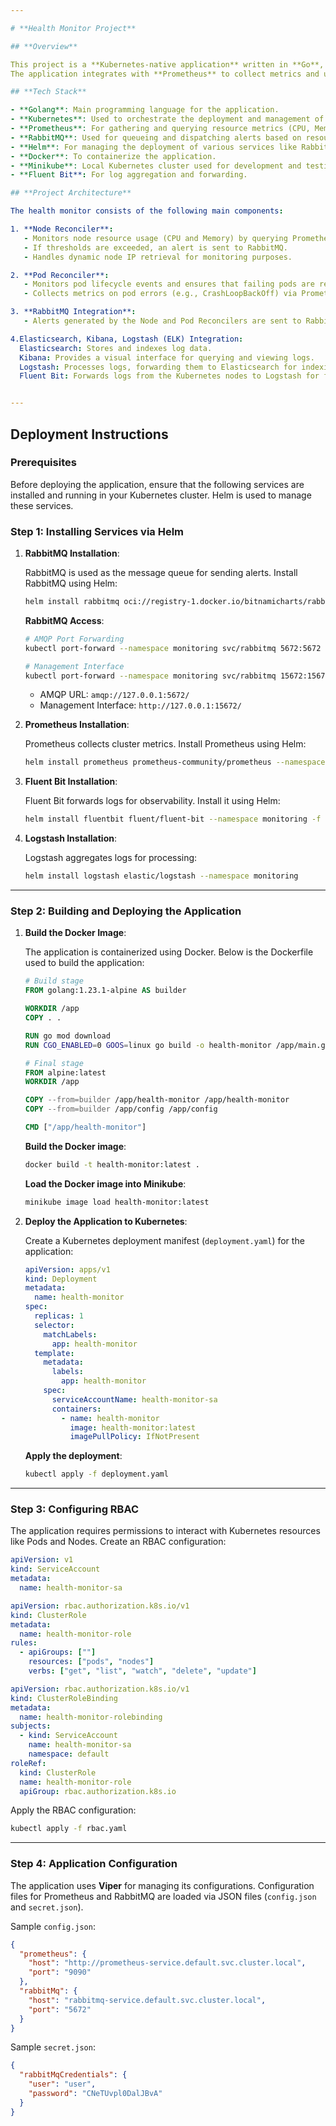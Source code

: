 ```yaml
---

# **Health Monitor Project**

## **Overview**

This project is a **Kubernetes-native application** written in **Go**, designed to monitor the health of nodes and pods within a Kubernetes cluster.
The application integrates with **Prometheus** to collect metrics and uses **RabbitMQ** for alerting when resource thresholds are exceeded.

## **Tech Stack**

- **Golang**: Main programming language for the application.
- **Kubernetes**: Used to orchestrate the deployment and management of the application.
- **Prometheus**: For gathering and querying resource metrics (CPU, Memory) from nodes and pods.
- **RabbitMQ**: Used for queueing and dispatching alerts based on resource usage.
- **Helm**: For managing the deployment of various services like RabbitMQ, Prometheus, Fluent Bit, and Logstash.
- **Docker**: To containerize the application.
- **Minikube**: Local Kubernetes cluster used for development and testing.
- **Fluent Bit**: For log aggregation and forwarding.

## **Project Architecture**

The health monitor consists of the following main components:

1. **Node Reconciler**:
   - Monitors node resource usage (CPU and Memory) by querying Prometheus.
   - If thresholds are exceeded, an alert is sent to RabbitMQ.
   - Handles dynamic node IP retrieval for monitoring purposes.

2. **Pod Reconciler**:
   - Monitors pod lifecycle events and ensures that failing pods are restarted up to a retry limit.
   - Collects metrics on pod errors (e.g., CrashLoopBackOff) via Prometheus and sends alerts if necessary.

3. **RabbitMQ Integration**:
   - Alerts generated by the Node and Pod Reconcilers are sent to RabbitMQ queues for processing and notification.

4.Elasticsearch, Kibana, Logstash (ELK) Integration:
  Elasticsearch: Stores and indexes log data.
  Kibana: Provides a visual interface for querying and viewing logs.
  Logstash: Processes logs, forwarding them to Elasticsearch for indexing.
  Fluent Bit: Forwards logs from the Kubernetes nodes to Logstash for further processing.


---
```


## **Deployment Instructions**

### **Prerequisites**

Before deploying the application, ensure that the following services are installed and running in your Kubernetes cluster. Helm is used to manage these services.

### **Step 1: Installing Services via Helm**

1. **RabbitMQ Installation**:
   
   RabbitMQ is used as the message queue for sending alerts. Install RabbitMQ using Helm:

   ```bash
   helm install rabbitmq oci://registry-1.docker.io/bitnamicharts/rabbitmq --namespace monitoring
   ```

   **RabbitMQ Access**:

   ```bash
   # AMQP Port Forwarding
   kubectl port-forward --namespace monitoring svc/rabbitmq 5672:5672

   # Management Interface
   kubectl port-forward --namespace monitoring svc/rabbitmq 15672:15672
   ```

   - AMQP URL: `amqp://127.0.0.1:5672/`
   - Management Interface: `http://127.0.0.1:15672/`

2. **Prometheus Installation**:
   
   Prometheus collects cluster metrics. Install Prometheus using Helm:

   ```bash
   helm install prometheus prometheus-community/prometheus --namespace monitoring
   ```

3. **Fluent Bit Installation**:
   
   Fluent Bit forwards logs for observability. Install it using Helm:

   ```bash
   helm install fluentbit fluent/fluent-bit --namespace monitoring -f fluentbit-values.yaml
   ```

4. **Logstash Installation**:
   
   Logstash aggregates logs for processing:

   ```bash
   helm install logstash elastic/logstash --namespace monitoring
   ```

---

### **Step 2: Building and Deploying the Application**

1. **Build the Docker Image**:
   
   The application is containerized using Docker. Below is the Dockerfile used to build the application:

   ```dockerfile
   # Build stage
   FROM golang:1.23.1-alpine AS builder

   WORKDIR /app
   COPY . .

   RUN go mod download
   RUN CGO_ENABLED=0 GOOS=linux go build -o health-monitor /app/main.go

   # Final stage
   FROM alpine:latest
   WORKDIR /app

   COPY --from=builder /app/health-monitor /app/health-monitor
   COPY --from=builder /app/config /app/config

   CMD ["/app/health-monitor"]
   ```

   **Build the Docker image**:

   ```bash
   docker build -t health-monitor:latest .
   ```

   **Load the Docker image into Minikube**:

   ```bash
   minikube image load health-monitor:latest
   ```

2. **Deploy the Application to Kubernetes**:

   Create a Kubernetes deployment manifest (`deployment.yaml`) for the application:

   ```yaml
   apiVersion: apps/v1
   kind: Deployment
   metadata:
     name: health-monitor
   spec:
     replicas: 1
     selector:
       matchLabels:
         app: health-monitor
     template:
       metadata:
         labels:
           app: health-monitor
       spec:
         serviceAccountName: health-monitor-sa
         containers:
           - name: health-monitor
             image: health-monitor:latest
             imagePullPolicy: IfNotPresent

   ```

   **Apply the deployment**:

   ```bash
   kubectl apply -f deployment.yaml
   ```

---

### **Step 3: Configuring RBAC**

The application requires permissions to interact with Kubernetes resources like Pods and Nodes. Create an RBAC configuration:

```yaml
apiVersion: v1
kind: ServiceAccount
metadata:
  name: health-monitor-sa

apiVersion: rbac.authorization.k8s.io/v1
kind: ClusterRole
metadata:
  name: health-monitor-role
rules:
  - apiGroups: [""]
    resources: ["pods", "nodes"]
    verbs: ["get", "list", "watch", "delete", "update"]

apiVersion: rbac.authorization.k8s.io/v1
kind: ClusterRoleBinding
metadata:
  name: health-monitor-rolebinding
subjects:
  - kind: ServiceAccount
    name: health-monitor-sa
    namespace: default
roleRef:
  kind: ClusterRole
  name: health-monitor-role
  apiGroup: rbac.authorization.k8s.io
```

Apply the RBAC configuration:

```bash
kubectl apply -f rbac.yaml
```

---

### **Step 4: Application Configuration**

The application uses **Viper** for managing its configurations. Configuration files for Prometheus and RabbitMQ are loaded via JSON files (`config.json` and `secret.json`).

Sample `config.json`:

```json
{
  "prometheus": {
    "host": "http://prometheus-service.default.svc.cluster.local",
    "port": "9090"
  },
  "rabbitMq": {
    "host": "rabbitmq-service.default.svc.cluster.local",
    "port": "5672"
  }
}
```

Sample `secret.json`:

```json
{
  "rabbitMqCredentials": {
    "user": "user",
    "password": "CNeTUvpl0DalJBvA"
  }
}
```


